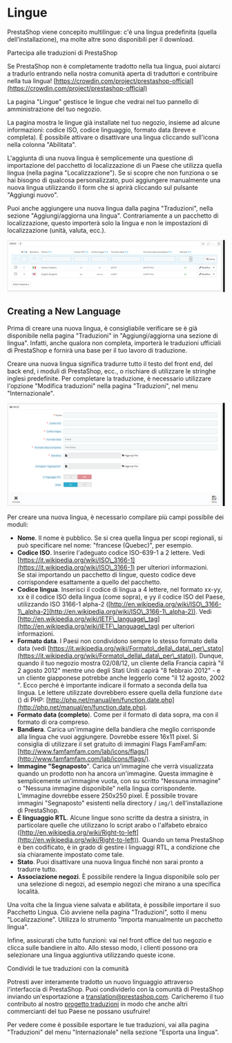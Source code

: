 # Lingue

PrestaShop viene concepito multilingue: c'è una lingua predefinita (quella dell’installazione), ma molte altre sono disponibili per il download.

Partecipa alle traduzioni di PrestaShop

Se PrestaShop non è completamente tradotto nella tua lingua, puoi aiutarci a tradurlo entrando nella nostra comunità aperta di traduttori e contribuire nella tua lingua! [https://crowdin.com/project/prestashop-official](https://crowdin.com/project/prestashop-official)

La pagina "Lingue" gestisce le lingue che vedrai nel tuo pannello di amministrazione del tuo negozio.

La pagina mostra le lingue già installate nel tuo negozio, insieme ad alcune informazioni: codice ISO, codice linguaggio, formato data (breve e completa). È possibile attivare o disattivare una lingua cliccando sull'icona nella colonna "Abilitata".

L'aggiunta di una nuova lingua è semplicemente una questione di importazione del pacchetto di localizzazione di un Paese che utilizza quella lingua (nella pagina "Localizzazione"). Se si scopre che non funziona o se hai bisogno di qualcosa personalizzato, puoi aggiungere manualmente una nuova lingua utilizzando il form che si aprirà cliccando sul pulsante "Aggiungi nuovo".

Puoi anche aggiungere una nuova lingua dalla pagina "Traduzioni", nella sezione "Aggiungi/aggiorna una lingua". Contrariamente a un pacchetto di localizzazione, questo importerà solo la lingua e non le impostazioni di localizzazione (unità, valuta, ecc.).

![](../../../../.gitbook/assets/54267492.png)

## Creating a New Language <a href="lingue-creatinganewlanguage" id="lingue-creatinganewlanguage"></a>

Prima di creare una nuova lingua, è consigliabile verificare se è già disponibile nella pagina "Traduzioni" in "Aggiungi/aggiorna una sezione di lingua". Infatti, anche qualora non completa, importerà le traduzioni ufficiali di PrestaShop e fornirà una base per il tuo lavoro di traduzione.

Creare una nuova lingua significa tradurre tutto il testo del front end, del back end, i moduli di PrestaShop, ecc., o rischiare di utilizzare le stringhe inglesi predefinite. Per completare la traduzione, è necessario utilizzare l'opzione "Modifica traduzioni" nella pagina "Traduzioni", nel menu "Internazionale".

![](../../../../.gitbook/assets/54267486.png)

Per creare una nuova lingua, è necessario compilare più campi possibile dei moduli:

* **Nome**. Il nome è pubblico. Se si crea quella lingua per scopi regionali, si può specificare nel nome: "francese (Quebec)", per esempio.
* **Codice ISO**. Inserire l'adeguato codice ISO-639-1 a 2 lettere. Vedi [https://it.wikipedia.org/wiki/ISO\_3166-1](https://it.wikipedia.org/wiki/ISO\_3166-1) per ulteriori informazioni.\
  Se stai importando un pacchetto di lingue, questo codice deve corrispondere esattamente a quello del pacchetto.
* **Codice lingua**. Inserisci il codice di lingua a 4 lettere, nel formato xx-yy, xx è il codice ISO della lingua (come sopra), e yy il codice ISO del Paese, utilizzando ISO 3166-1 alpha-2 ([http://en.wikipedia.org/wiki/ISO\_3166-1\_alpha-2](http://en.wikipedia.org/wiki/ISO\_3166-1\_alpha-2)). Vedi [http://en.wikipedia.org/wiki/IETF\_language\_tag](http://en.wikipedia.org/wiki/IETF\_language\_tag) per ulteriori informazioni.
* **Formato data**. I Paesi non condividono sempre lo stesso formato della data (vedi [https://it.wikipedia.org/wiki/Formato\_della\_data\_per\_stato](https://it.wikipedia.org/wiki/Formato\_della\_data\_per\_stato)). Dunque, quando il tuo negozio mostra 02/08/12, un cliente della Francia capirà "il 2 agosto 2012" mentre uno degli Stati Uniti capirà "8 febbraio 2012" - e un cliente giapponese potrebbe anche leggerlo come "il 12 agosto, 2002 ". Ecco perché è importante indicare il formato a seconda della tua lingua. Le lettere utilizzate dovrebbero essere quella della funzione `date` () di PHP: [http://php.net/manual/en/function.date.php](http://php.net/manual/en/function.date.php).
* **Formato data (completo**). Come per il formato di data sopra, ma con il formato di ora compreso.
* **Bandiera**. Carica un'immagine della bandiera che meglio corrisponde alla lingua che vuoi aggiungere. Dovrebbe essere 16x11 pixel. Si consiglia di utilizzare il set gratuito di immagini Flags FamFamFam: [http://www.famfamfam.com/lab/icons/flags/](http://www.famfamfam.com/lab/icons/flags/).
* **Immagine "Segnaposto**". Carica un'immagine che verrà visualizzata quando un prodotto non ha ancora un'immagine. Questa immagine è semplicemente un'immagine vuota, con su scritto "Nessuna immagine" o "Nessuna immagine disponibile" nella lingua corrispondente. L'immagine dovrebbe essere 250x250 pixel. È possibile trovare immagini "Segnaposto" esistenti nella directory / `img/l` dell'installazione di PrestaShop.
* **È linguaggio RTL**. Alcune lingue sono scritte da destra a sinistra, in particolare quelle che utilizzano lo script arabo o l'alfabeto ebraico ([http://en.wikipedia.org/wiki/Right-to-left](http://en.wikipedia.org/wiki/Right-to-left)). Quando un tema PrestaShop è ben codificato, è in grado di gestire i linguaggi RTL, a condizione che sia chiaramente impostato come tale.
* **Stato**. Puoi disattivare una nuova lingua finché non sarai pronto a tradurre tutto.
* **Associazione negozi**. È possibile rendere la lingua disponibile solo per una selezione di negozi, ad esempio negozi che mirano a una specifica località.

Una volta che la lingua viene salvata e abilitata, è possibile importare il suo Pacchetto Lingua. Ciò avviene nella pagina "Traduzioni", sotto il menu "Localizzazione". Utilizza lo strumento "Importa manualmente un pacchetto lingua".

Infine, assicurati che tutto funzioni: vai nel front office del tuo negozio e clicca sulle bandiere in alto. Allo stesso modo, i clienti possono ora selezionare una lingua aggiuntiva utilizzando queste icone.

Condividi le tue traduzioni con la comunità

Potresti aver interamente tradotto un nuovo linguaggio attraverso l'interfaccia di PrestaShop. Puoi condividerlo con la comunità di PrestaShop inviando un'esportazione a [translation@prestashop.com](mailto:translation@prestashop.com). Caricheremo il tuo contributo al nostro [progetto traduzioni](https://crowdin.com/project/prestashop-official) in modo che anche altri commercianti del tuo Paese ne possano usufruire!

Per vedere come è possibile esportare le tue traduzioni, vai alla pagina "Traduzioni" del menu "Internazionale" nella sezione "Esporta una lingua".
